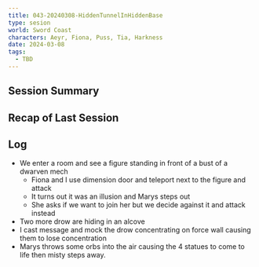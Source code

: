 ```yaml
---
title: 043-20240308-HiddenTunnelInHiddenBase
type: sesion
world: Sword Coast
characters: Aeyr, Fiona, Puss, Tia, Harkness
date: 2024-03-08
tags:
  - TBD
---
```


## Session Summary

## Recap of Last Session

## Log
- We enter a room and see a figure standing in front of a bust of a dwarven mech
	- Fiona and I use dimension door and teleport next to the figure and attack
	- It turns out it was an illusion and Marys steps out
	- She asks if we want to join her but we decide against it and attack instead
- Two more drow are hiding in an alcove
- I cast message and mock the drow concentrating on force wall causing them to lose concentration
- Marys throws some orbs into the air causing the 4 statues to come to life then misty steps away.